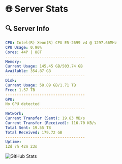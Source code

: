 # 🌐 Server Stats
## 🔍 Server Info
```yaml
CPU: Intel(R) Xeon(R) CPU E5-2699 v4 @ 1297.66MHz
CPU Usage: 0.90%
Cores: 44P | 88T
-----------------------------------
Memory:
Current Usage: 145.45 GB/503.74 GB
Available: 354.87 GB
-----------------------------------
Disk:
Current Usage: 58.89 GB/1.71 TB
Free: 1.57 TB
-----------------------------------
GPU:
No GPU detected
-----------------------------------
Network:
Current Transfer (Sent): 19.83 MB/s
Current Transfer (Received): 116.70 KB/s
Total Sent: 19.55 TB
Total Received: 179.72 GB
-----------------------------------
Uptime:
12d 7h 42m 23s
```
![GitHub Stats](https://img.shields.io/badge/Updated-2025-03-20_05:05:12-blue)